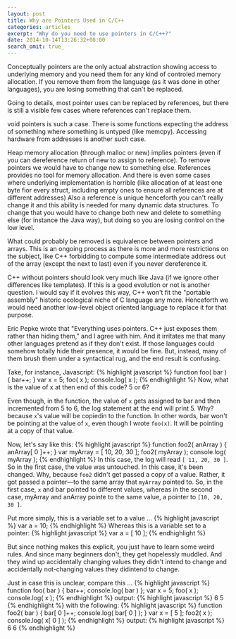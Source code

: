 ```yaml
---
layout: post
title: Why are Pointers Used in C/C++
categories: articles
excerpt: "Why do you need to use pointers in C/C++?"
date: 2014-10-14T13:26:32+08:00
search_omit: true_
---
```


Conceptually pointers are the only actual abstraction showing access to underlying memory and you need them for any kind of controled memory allocation. If you remove them from the language (as it was done in other languages), you are losing something that can't be replaced.

Going to details, most pointer uses can be replaced by references, but there is still a visible few cases where references can't replace them. 

void pointers is such a case. There is some functions expecting the address of something where something is untyped (like memcpy). Accessing hardware from addresses is another such case.

Heap memory allocation (through malloc or new) implies pointers (even if you can dereference return of new to assign to reference). To remove pointers we would have to change new to something else. References provides no tool for memory allocation. And there is even some cases where underlying implementation is horrible (like allocation of at least one byte fior every struct, including empty ones to ensure all references are at different addresses) Also a reference is unique henceforth you can't really change it and this ability is needed for many dynamic data structures. To change that you would have to change both new and delete to something else (for instance the Java way), but doing so you are losing control on the low level.

What could probably be removed is equivalence between pointers and arrays. This is an ongoing process as there is more and more restrictions on the subject, like C++ forbidding to compute some intermediate address out of the array (except the next to last) even if you never dereference it. 

C++ without pointers should look very much like Java (if we ignore other differences like templates). If this is a good  evolution or not is another question. I would say if it evolves this way, C++ won't fit the "portable assembly" historic ecological niche of C language any more. Henceforth we would need another low-level object oriented language to replace it for that purpose.

Eric Pepke wrote that "Everything uses pointers. C++ just exposes them rather than hiding them," and I agree with him. And it irritates me that many other languages pretend as if they don't exist. If those languages could somehow totally hide their presence, it would be fine. But, instead, many of them brush them under a syntactical rug, and the end result is confusing. 

Take, for instance, Javascript:
{% highlight javascript %}
function foo( bar ) {
 bar++;
}
var x = 5;
foo( x );
console.log( x );
{% endhighlight %}
Now, what is the value of x at then end of this code? 5 or 6?

Even though, in the function, the value of ```x``` gets assigned to bar and then incremented from 5 to 6, the log statement at the end will print 5. Why? because ```x```'s value will be copiedin to the function. In other words, bar won't be pointing at the value of ```x```, even though I wrote ```foo(x)```. It will be pointing at a copy of that value.

Now, let's say like this:
{% highlight javascript %}
function foo2( anArray ) {
 anArray[ 0 ]++;
}
var myArray = [ 10, 20, 30 ];
foo2( myArray );
console.log( myArray );
{% endhighlight %}
In this case, the log will read ````[ 11, 20, 30 ]````. So in the first case, the value was untouched. In this case, it's been changed. Why, because ```foo2``` didn't get passed a copy of a value. Rather, it got passed a pointer—to the same array that ```myArray``` pointed to. So, in the first case, ```x``` and bar pointed to different values, whereas in the second case, myArray and anArray pointe to the same value, a pointer to ````[10, 20, 30 ]````.

Put more simply, this is a variable set to a value ...
{% highlight javascript %}
var a = 10;
{% endhighlight %}
Whereas this is a variable set to a pointer:
{% highlight javascript %}
var a = [ 10 ];
{% endhighlight %}

But since nothing makes this explicit, you just have to learn some weird rules. And since many beginners don't, they get hopelessly muddled. And they wind up accidentally changing values they didn't intend to change and accidentally not-changing values they didintend to change.

Just in case this is unclear, compare this ...
{% highlight javascript %}
function foo( bar ) { bar++; console.log( bar ) };
var x = 5;
foo( x );
console.log( x );
{% endhighlight %}
output:
{% highlight javascript %}
6
5
{% endhighlight %}
with the following:
{% highlight javascript %}
function foo2( bar ) { bar[ 0 ]++; console.log( bar[ 0 ] ); }
var x = [ 5 ];
foo2( x );
console.log( x[ 0 ] );
{% endhighlight %}
output:
{% highlight javascript %}
6
6
{% endhighlight %}

